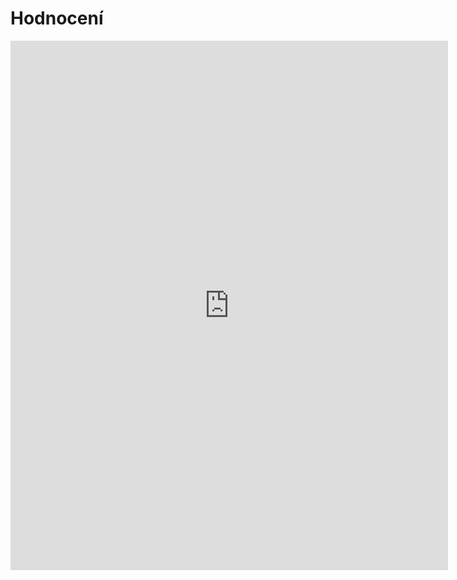 # Hodnocení

<!-- Hodnocení domácích úkolů.

| Jméno        | Úloha 1                   | Úloha 2                  | Celkem                           |
| ------------ | ------------------------- | ------------------------ | -------------------------------- |
| `Mužík`      | :material-check: splněno  | :material-close: splněno | :material-close: k opravě        |
| `Cehák`      | :material-check: splněno  | :material-check: splněno | :material-check-all: splněno vše |
| `Münzberger` | :material-close: k opravě | :material-check: splněno | :material-close: k opravě        |
| `Justová`    | :material-close: k opravě | :material-check: splněno | :material-close: k opravě        |
| `Hoffmann`   | :material-close: k opravě | :material-check: splněno | :material-close: k opravě        | -->

<style>
    @media screen and (max-width: 767px) {
    iframe {
        height:500px;
        }
    }
</style>

<iframe width="700" height="847" frameborder="0" scrolling="no" src="https://campuscvut-my.sharepoint.com/:x:/g/personal/cehakvoj_cvut_cz/Ee7-exczz6BFlSKX23BaDSkBHrQ_EEPiteJVZX5xPXXeGw?action=embedview&wdAllowInteractivity=False&ActiveCell='List1'!B3&Item='List1'!A1%3AG22&wdHideGridlines=True&wdInConfigurator=True"></iframe>
